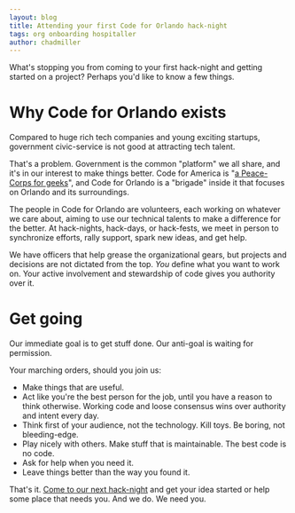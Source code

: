 ```yaml
---
layout: blog
title: Attending your first Code for Orlando hack-night
tags: org onboarding hospitaller
author: chadmiller
---
```


What's stopping you from coming to your first hack-night and getting started on a project? Perhaps you'd like to know a few things.

Why Code for Orlando exists
===========================

Compared to huge rich tech companies and young exciting startups, government civic-service is not good at attracting tech talent. 

That's a problem. Government is the common "platform" we all share, and it's in our interest to make things better. Code for America is "[a Peace-Corps for geeks](https://www.ted.com/talks/jennifer_pahlka_coding_a_better_government)", and Code for Orlando is a "brigade" inside it that focuses on Orlando and its surroundings.

The people in Code for Orlando are volunteers, each working on whatever we care about, aiming to use our technical talents to make a difference for the better. At hack-nights, hack-days, or hack-fests, we meet in person to synchronize efforts, rally support, spark new ideas, and get help.

We have officers that help grease the organizational gears, but projects and decisions are not dictated from the top. *You* define what you want to work on. Your active involvement and stewardship of code gives you authority over it.

Get going
=========

Our immediate goal is to get stuff done.  Our anti-goal is waiting for permission.

Your marching orders, should you join us:

- Make things that are useful.
- Act like you're the best person for the job, until you have a reason to think otherwise. Working code and loose consensus wins over authority and intent every day.
- Think first of your audience, not the technology. Kill toys. Be boring, not bleeding-edge.
- Play nicely with others. Make stuff that is maintainable. The best code is no code. 
- Ask for help when you need it.
- Leave things better than the way you found it.

That's it. [Come to our next hack-night](http://www.meetup.com/Code-For-Orlando/) and get your idea started or help some place that needs you. And we do. We need you.
